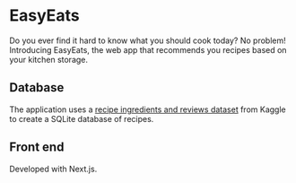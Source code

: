 # EasyEats
Do you ever find it hard to know what you should cook today? No problem! Introducing EasyEats, the web app that recommends you recipes based on your kitchen storage.
## Database
The application uses a [recipe ingredients and reviews dataset](https://www.kaggle.com/datasets/kanaryayi/recipe-ingredients-and-reviews) from Kaggle to create a SQLite database of recipes. 

## Front end
Developed with Next.js.


